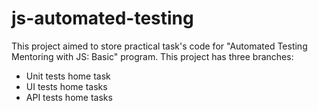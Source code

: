 # js-automated-testing

This project aimed to store practical task's code for "Automated Testing Mentoring with JS: Basic" program. 
This project has three branches: 
- Unit tests home task
- UI tests home tasks
- API tests home tasks


